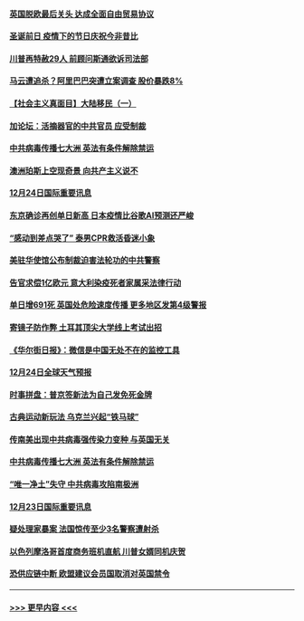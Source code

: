 #### [英国脱欧最后关头 达成全面自由贸易协议](../pages/prog202/a103017485.md?t=12250651) 
#### [圣诞前日 疫情下的节日庆祝今非昔比](../pages/prog202/a103017469.md?t=12250651) 
#### [川普再特赦29人 前顾问斯通欲诉司法部](../pages/prog202/a103017441.md?t=12250651) 
#### [马云遭追杀？阿里巴巴突遭立案调查 股价暴跌8%](../pages/prog202/a103017312.md?t=12250651) 
#### [【社会主义真面目】大陆移民（一）](../pages/prog202/a103017275.md?t=12250651) 
#### [加论坛：活摘器官的中共官员 应受制裁](../pages/prog202/a103017251.md?t=12250651) 
#### [中共病毒传播七大洲 英法有条件解除禁运](../pages/prog202/a103017241.md?t=12250651) 
#### [澳洲珀斯上空现奇景 向共产主义说不](../pages/prog202/a103017129.md?t=12250651) 
#### [12月24日国际重要讯息](../pages/prog202/a103017112.md?t=12250651) 
#### [东京确诊再创单日新高 日本疫情比谷歌AI预测还严峻](../pages/prog202/a103017084.md?t=12250651) 
#### [“感动到差点哭了” 泰男CPR救活昏迷小象](../pages/prog202/a103017059.md?t=12250651) 
#### [美驻华使馆公布制裁迫害法轮功的中共警察](../pages/prog202/a103017058.md?t=12250651) 
#### [告官求偿1亿欧元 意大利染疫死者家属采法律行动](../pages/prog202/a103016975.md?t=12250651) 
#### [单日增691死 英国处危险速度传播 更多地区发第4级警报](../pages/prog202/a103016868.md?t=12250651) 
#### [寄镜子防作弊  土耳其顶尖大学线上考试出招](../pages/prog202/a103016844.md?t=12250651) 
#### [《华尔街日报》：微信是中国无处不在的监控工具](../pages/prog202/a103016770.md?t=12250651) 
#### [12月24日全球天气预报](../pages/prog202/a103016717.md?t=12250651) 
#### [时事拼盘：普京签新法为自己发免死金牌](../pages/prog202/a103016718.md?t=12250651) 
#### [古典运动新玩法 乌克兰兴起“铁马球”](../pages/prog202/a103016706.md?t=12250651) 
#### [传南美出现中共病毒强传染力变种 与英国无关](../pages/prog202/a103016518.md?t=12250651) 
#### [中共病毒传播七大洲 英法有条件解除禁运](../pages/prog202/a103016597.md?t=12250651) 
#### [“唯一净土”失守 中共病毒攻陷南极洲](../pages/prog202/a103016433.md?t=12250651) 
#### [12月23日国际重要讯息](../pages/prog202/a103016434.md?t=12250651) 
#### [疑处理家暴案 法国惊传至少3名警察遭射杀](../pages/prog202/a103016245.md?t=12250651) 
#### [以色列摩洛哥首度商务班机直航 川普女婿同机庆贺](../pages/prog202/a103016191.md?t=12250651) 
#### [恐供应链中断 欧盟建议会员国取消对英国禁令](../pages/prog202/a103016179.md?t=12250651) 

----
#### [ >>> 更早内容 <<< ](../indexes/prog202-earlier.md)
